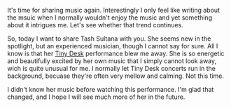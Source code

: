It's time for sharing music again. Interestingly I only feel like writing about
the msuic when I normally wouldn't enjoy the music and yet something about it
intrigues me. Let's see whether that trend continues.

So, today I want to share Tash Sultana with you. She seems new in the spotlight,
but an experienced musician, though I cannot say for sure. All I know is that her
[Tiny Desk](http://www.npr.org/2017/04/06/522848880/tash-sultana-tiny-desk-concert)
performance blew me away. She is so energetic and beautifully excited by her own
music that I simply cannot look away, wich is quite unusual for me. I normally
let Tiny Desk concerts run in the background, becuase they're often very mellow
and calming. Not this time.

I didn't know her music before watching this performance. I'm glad that changed,
and I hope I will see much more of her in the future.
